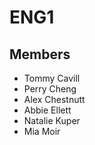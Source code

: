 # ENG1

## Members

- Tommy Cavill
- Perry Cheng
- Alex Chestnutt
- Abbie Ellett
- Natalie Kuper
- Mia Moir
